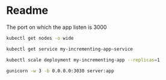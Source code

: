 # Readme

The port on which the app listen is 3000

```bash
kubectl get nodes -o wide

kubectl get service my-incrementing-app-service

kubectl scale deployment my-incrementing-app --replicas=1
```

```bash
gunicorn -w 3 -b 0.0.0.0:3030 server:app
```
